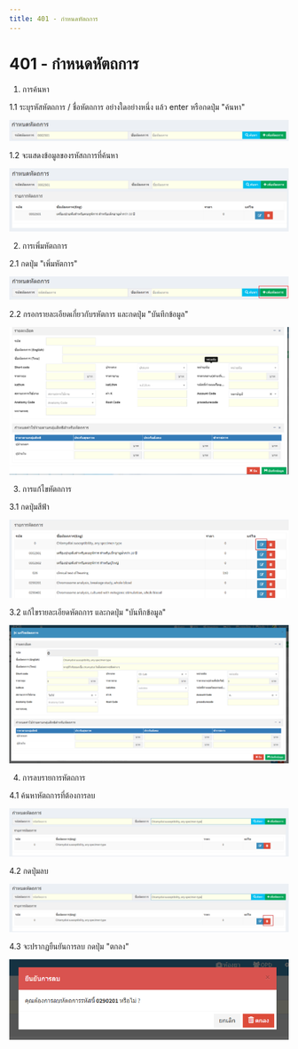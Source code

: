 ```yaml
---
title: 401 - กำหนดหัตถการ
---
```


# 401 - กำหนดหัตถการ

1. การค้นหา

1.1 ระบุรหัสหัตถการ / ชื่อหัตถการ อย่างใดอย่างหนึ่ง แล้ว enter หรือกดปุ่ม "ค้นหา"

![Logo](./img/image401-1.png)

1.2 จะแสดงข้อมูลของรหัสถการที่ค้นหา

![Logo](./img/image401-2.png)
   
2. การเพิ่มหัตถการ

2.1 กดปุ่ม "เพิ่มหัตการ"

![Logo](./img/image401-3.png)

2.2 กรอกรายละเอียดเกี่ยวกับรหัตการ และกดปุ่ม "บันทึกข้อมูล"

![Logo](./img/image401-4.png) 

3. การแก้ไขหัตถการ 
    
3.1 กดปุ่มสีฟ้า

![Logo](./img/image401-5.png) 

3.2 แก้ไขรายละเอียดหัตถการ และกดปุ่ม "บันทึกข้อมูล"

![Logo](./img/image401-6.png)

4. การลบรายการหัตถการ

4.1 ค้นหาหัตถการที่ต้องการลบ

![Logo](./img/image401-7.png)

4.2 กดปุ่มลบ 

![Logo](./img/image401-8.png)

4.3 จะปรากฏยืนยันการลบ กดปุ่ม "ตกลง"

![Logo](./img/image401-9.png)